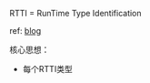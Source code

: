 
RTTI = RunTime Type Identification

ref: [blog](https://blog.csdn.net/liulilittle/article/details/148826934)

核心思想：
- 每个RTTI类型